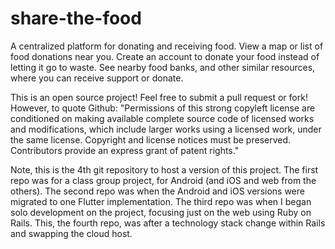 # share-the-food
A centralized platform for donating and receiving food.
View a map or list of food donations near you.
Create an account to donate your food instead of letting it go to waste.
See nearby food banks, and other similar resources, where you can receive support or donate.

This is an open source project! Feel free to submit a pull request or fork!
However, to quote Github:
"Permissions of this strong copyleft license are conditioned on making available complete source code of licensed works and modifications, which include larger works using a licensed work, under the same license. Copyright and license notices must be preserved. Contributors provide an express grant of patent rights."

Note, this is the 4th git repository to host a version of this project.
The first repo was for a class group project, for Android (and iOS and web from the others).
The second repo was when the Android and iOS versions were migrated to one Flutter implementation.
The third repo was when I began solo development on the project, focusing just on the web using Ruby on Rails.
This, the fourth repo, was after a technology stack change within Rails and swapping the cloud host.
